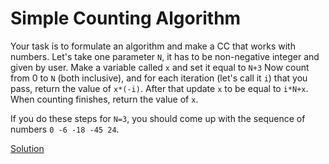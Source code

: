 # Simple Counting Algorithm

Your task is to formulate an algorithm and make a CC that works with numbers. Let's take one parameter `N`, it has to be non-negative integer and given by user. Make a variable called `x` and set it equal to `N+3` Now count from 0 to `N` \(both inclusive\), and for each iteration \(let's call it `i`\) that you pass, return the value of `x*(-i)`. After that update `x` to be equal to `i*N+x`. When counting finishes, return the value of `x`.

If you do these steps for `N=3`, you should come up with the sequence of numbers `0 -6 -18 -45 24`.  
  
[Solution](https://pastebin.com/vNfc73zG)

